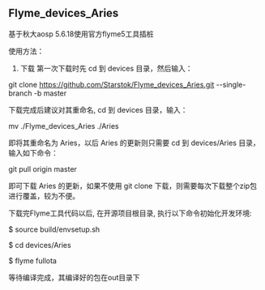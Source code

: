 ## Flyme_devices_Aries

基于秋大aosp 5.6.18使用官方flyme5工具插桩

使用方法：

1. 下载
第一次下载时先 cd 到 devices 目录，然后输入：

git clone https://github.com/Starstok/Flyme_devices_Aries.git --single-branch -b master

下载完成后建议对其重命名, cd 到 devices 目录，输入：

mv ./Flyme_devices_Aries ./Aries

即将其重命名为 Aries，以后 Aries 的更新则只需要 cd 到 devices/Aries 目录，输入如下命令：

git pull origin master

即可下载 Aries 的更新，如果不使用 git clone 下载，则需要每次下载整个zip包进行覆盖，较为不便。

下载完Flyme工具代码以后, 在开源项目根目录, 执行以下命令初始化开发环境:

$ source build/envsetup.sh

$ cd devices/Aries

$ flyme fullota

等待编译完成，其编译好的包在out目录下
